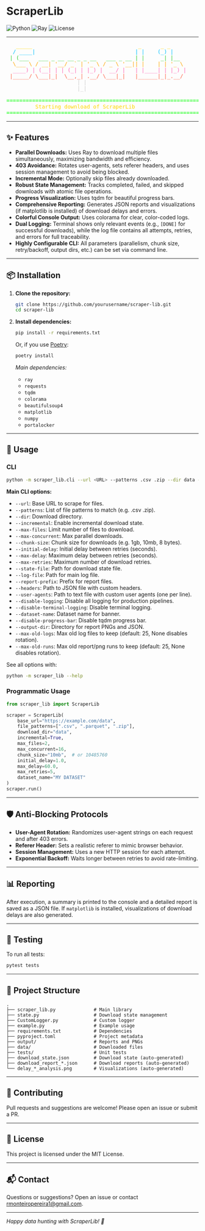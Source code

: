 # ScraperLib

![Python](https://img.shields.io/badge/Python-3.12%2B-blue)
![Ray](https://img.shields.io/badge/Ray-Parallel-green)
![License](https://img.shields.io/badge/license-MIT-lightgrey)

---

<pre>
<span style="color:#FFD700;">   _____                                 _      _ _     </span>
<span style="color:#00BFFF;">  / ____|                               | |    (_) |    </span>
<span style="color:#32CD32;"> | (___   ___ _ __ __ _ _ __   ___ _ __ | |     _| |__  </span>
<span style="color:#FFA500;">  \___ \ / __| '__/ _` | '_ \ / _ \ '__|| |    | | '_ \ </span>
<span style="color:#FF69B4;">  ____) | (__| | | (_| | |_) |  __/ |   | |____| | |_) |</span>
<span style="color:#FF6347;"> |_____/ \___|_|  \__,_| .__/ \___|_|   |______|_|_.__/ </span>
<span style="color:#CCCCCC;">                      | |                               </span>
<span style="color:#CCCCCC;">                      |_|                               </span>

<span style="color:#00FF00;">==============================================================</span>                                  
<span style="color:#FFD700;">         Starting download of ScraperLib</span>
<span style="color:#00FF00;">==============================================================</span>                                  
</pre>

---

## ✨ Features

- **Parallel Downloads:** Uses Ray to download multiple files simultaneously, maximizing bandwidth and efficiency.
- **403 Avoidance:** Rotates user-agents, sets referer headers, and uses session management to avoid being blocked.
- **Incremental Mode:** Optionally skip files already downloaded.
- **Robust State Management:** Tracks completed, failed, and skipped downloads with atomic file operations.
- **Progress Visualization:** Uses tqdm for beautiful progress bars.
- **Comprehensive Reporting:** Generates JSON reports and visualizations (if matplotlib is installed) of download delays and errors.
- **Colorful Console Output:** Uses colorama for clear, color-coded logs.
- **Dual Logging:** Terminal shows only relevant events (e.g., `[DONE]` for successful downloads), while the log file contains all attempts, retries, and errors for full traceability.
- **Highly Configurable CLI:** All parameters (parallelism, chunk size, retry/backoff, output dirs, etc.) can be set via command line.

---

## 📦 Installation

1. **Clone the repository:**
   ```bash
   git clone https://github.com/yourusername/scraper-lib.git
   cd scraper-lib
   ```

2. **Install dependencies:**
   ```bash
   pip install -r requirements.txt
   ```
   Or, if you use [Poetry](https://python-poetry.org/):
   ```bash
   poetry install
   ```

   *Main dependencies:*
   - `ray`
   - `requests`
   - `tqdm`
   - `colorama`
   - `beautifulsoup4`
   - `matplotlib`
   - `numpy`
   - `portalocker`

---

## 🚀 Usage

### CLI

```bash
python -m scraper_lib.cli --url <URL> --patterns .csv .zip --dir data --max-files 10
```

**Main CLI options:**
- `--url`: Base URL to scrape for files.
- `--patterns`: List of file patterns to match (e.g. .csv .zip).
- `--dir`: Download directory.
- `--incremental`: Enable incremental download state.
- `--max-files`: Limit number of files to download.
- `--max-concurrent`: Max parallel downloads.
- `--chunk-size`: Chunk size for downloads (e.g. 1gb, 10mb, 8 bytes).
- `--initial-delay`: Initial delay between retries (seconds).
- `--max-delay`: Maximum delay between retries (seconds).
- `--max-retries`: Maximum number of download retries.
- `--state-file`: Path for download state file.
- `--log-file`: Path for main log file.
- `--report-prefix`: Prefix for report files.
- `--headers`: Path to JSON file with custom headers.
- `--user-agents`: Path to text file with custom user agents (one per line).
- `--disable-logging`: Disable all logging for production pipelines.
- `--disable-terminal-logging`: Disable terminal logging.
- `--dataset-name`: Dataset name for banner.
- `--disable-progress-bar`: Disable tqdm progress bar.
- `--output-dir`: Directory for report PNGs and JSON.
- `--max-old-logs`: Max old log files to keep (default: 25, None disables rotation).
- `--max-old-runs`: Max old report/png runs to keep (default: 25, None disables rotation).

See all options with:
```bash
python -m scraper_lib --help
```

### Programmatic Usage

```python
from scraper_lib import ScraperLib

scraper = ScraperLib(
    base_url="https://example.com/data",
    file_patterns=[".csv", ".parquet", ".zip"],
    download_dir="data",
    incremental=True,
    max_files=2,
    max_concurrent=16,
    chunk_size="10mb",  # or 10485760
    initial_delay=1.0,
    max_delay=60.0,
    max_retries=5,
    dataset_name="MY DATASET"
)
scraper.run()
```

---

## 🛡️ Anti-Blocking Protocols

- **User-Agent Rotation:** Randomizes user-agent strings on each request and after 403 errors.
- **Referer Header:** Sets a realistic referer to mimic browser behavior.
- **Session Management:** Uses a new HTTP session for each attempt.
- **Exponential Backoff:** Waits longer between retries to avoid rate-limiting.

---

## 📊 Reporting

After execution, a summary is printed to the console and a detailed report is saved as a JSON file. If `matplotlib` is installed, visualizations of download delays are also generated.

---

## 🧪 Testing

To run all tests:

```bash
pytest tests
```

---

## 📝 Project Structure

```
.
├── scraper_lib.py              # Main library
├── state.py                    # Download state management
├── CustomLogger.py             # Custom logger
├── example.py                  # Example usage
├── requirements.txt            # Dependencies
├── pyproject.toml              # Project metadata
├── output/                     # Reports and PNGs
├── data/                       # Downloaded files
├── tests/                      # Unit tests
├── download_state.json         # Download state (auto-generated)
├── download_report_*.json      # Download reports (auto-generated)
└── delay_*_analysis.png        # Visualizations (auto-generated)
```

---

## 🤝 Contributing

Pull requests and suggestions are welcome! Please open an issue or submit a PR.

---

## 📄 License

This project is licensed under the MIT License.

---

## 📬 Contact

Questions or suggestions? Open an issue or contact [rmonteiropereira1@gmail.com](mailto:rmonteiropereira1@gmail.com).

---

*Happy data hunting with ScraperLib! 🚀*